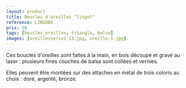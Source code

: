 ```yaml
---
layout: product
title: Boucles d'oreilles "lingot"
reference: LINGOBO
prix: 16
tags: [boucles_oreilles, triangle, balsa]
images: [oreillesserie1-13.jpg, oreille-5.jpg]
---
```

Ces boucles d'oreilles sont faites à la main, en bois découpé et gravé au laser : plusieurs fines couches de balsa sont collées et vernies.

Elles peuvent être montées sur des attaches en métal de trois coloris au choix : doré, argenté, bronze.